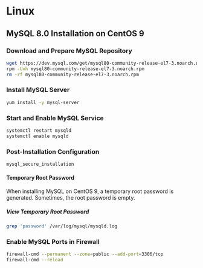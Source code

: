 # Linux

## MySQL 8.0 Installation on CentOS 9

### Download and Prepare MySQL Repository

```bash
wget https://dev.mysql.com/get/mysql80-community-release-el7-3.noarch.rpm
rpm -Uvh mysql80-community-release-el7-3.noarch.rpm
rm -rf mysql80-community-release-el7-3.noarch.rpm
```

### Install MySQL Server

```bash
yum install -y mysql-server
```

### Start and Enable MySQL Service

```bash
systemctl restart mysqld
systemctl enable mysqld
```

### Post-Installation Configuration

```bash
mysql_secure_installation
```

#### Temporary Root Password

When installing MySQL on CentOS 9, a temporary root password is generated.
Sometimes, the root password is empty.

##### View Temporary Root Password

```bash
grep 'password' /var/log/mysql/mysqld.log
```

### Enable MySQL Ports in Firewall

```bash
firewall-cmd --permanent --zone=public --add-port=3306/tcp
firewall-cmd --reload
```